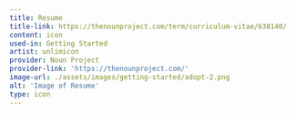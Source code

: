 ```yaml
---
title: Resume
title-link: https://thenounproject.com/term/curriculum-vitae/638140/
content: icon
used-in: Getting Started
artist: unlimicon
provider: Noun Project
provider-link: 'https://thenounproject.com/'
image-url: ./assets/images/getting-started/adopt-2.png
alt: 'Image of Resume'
type: icon
---
```

